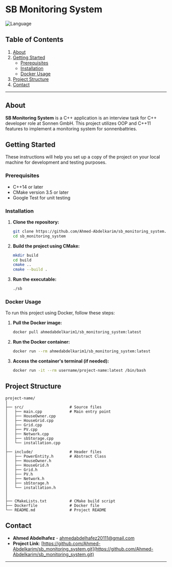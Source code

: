 # SB Monitoring System

![Language](https://img.shields.io/badge/language-C++-blue)

## Table of Contents

1. [About](#about)
2. [Getting Started](#getting-started)
    - [Prerequisites](#prerequisites)
    - [Installation](#installation)
    - [Docker Usage](#docker-usage)
3. [Project Structure](#project-structure)
4. [Contact](#contact)

---

## About

**SB Monitoring System** is a C++ application is an interview task for C++ developer role at Sonnen GmbH. This project utilizes OOP and C++11 features to implement a monitoring system for sonnenbattries.


## Getting Started

These instructions will help you set up a copy of the project on your local machine for development and testing purposes.

### Prerequisites

- C++14 or later
- CMake version 3.5 or later
- Google Test for unit testing

### Installation

1. **Clone the repository:**
    ```bash
    git clone https://github.com/Ahmed-Abdelkarim/sb_monitoring_system.git
    cd sb_monitoring_system
    ```

2. **Build the project using CMake:**
    ```bash
    mkdir build
    cd build
    cmake ..
    cmake --build .
    ```

3. **Run the executable:**
    ```bash
    ./sb
    ```

### Docker Usage

To run this project using Docker, follow these steps:

1. **Pull the Docker image:**
    ```bash
    docker pull ahmedabdelkarim1/sb_monitoring_system:latest
    ```

2. **Run the Docker container:**
    ```bash
    docker run --rm ahmedabdelkarim1/sb_monitoring_system:latest
    ```

3. **Access the container's terminal (if needed):**
    ```bash
    docker run -it --rm username/project-name:latest /bin/bash
## Project Structure

```
project-name/
│
├── src/                    # Source files
│   ├── main.cpp            # Main entry point
│   ├── HouseOwner.cpp      
│   ├── HouseGrid.cpp
│   ├── Grid.cpp
│   ├── PV.cpp
│   ├── Network.cpp
│   ├── sbStorage.cpp
│   └── installation.cpp
│
├── include/                # Header files
│   ├── PowerEntity.h       # Abstract Class
│   ├── HouseOwner.h              
│   ├── HouseGrid.h
│   ├── Grid.h
│   ├── PV.h
│   ├── Network.h
│   ├── sbStorage.h
│   └── installation.h
│
│
├── CMakeLists.txt          # CMake build script
├── Dockerfile              # Docker file
└── README.md               # Project README
```


## Contact

- **Ahmed Abdelhafez** - [ahmedabdelhafez20111@gmail.com](ahmedabdelhafez20111@gmail.com)
- **Project Link**: [https://github.com/Ahmed-Abdelkarim/sb_monitoring_system.git](https://github.com/Ahmed-Abdelkarim/sb_monitoring_system.git)

---
